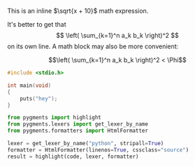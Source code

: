 This is an inline $\sqrt{x + 10}$ math expression.

It's better to get that $$ \left( \sum_{k=1}^n a_k b_k \right)^2 $$
on its own line. A math block may also be more convenient:

```math
\left( \sum_{k=1}^n a_k b_k \right)^2 < \Phi
```

```c
#include <stdio.h>

int main(void)
{
    puts("hey");
}
```

```python
from pygments import highlight
from pygments.lexers import get_lexer_by_name
from pygments.formatters import HtmlFormatter

lexer = get_lexer_by_name("python", stripall=True)
formatter = HtmlFormatter(linenos=True, cssclass="source")
result = highlight(code, lexer, formatter)
```
